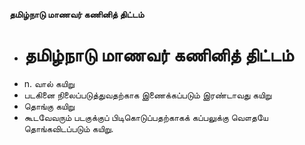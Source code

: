 **தமிழ்நாடு மாணவர் கணினித் திட்டம்**
- # தமிழ்நாடு மாணவர் கணினித் திட்டம்
- n. வால் கயிறு
- படகினை நிலைப்படுத்துவதற்காக இணைக்கப்படும் இரண்டாவது கயிறு
- தொங்கு கயிறு
- கூடவேவரும் படகுக்குப் பிடிகொடுப்பதற்காகக் கப்பலுக்கு வௌதயே தொங்கவிடப்படும் கயிறு.

